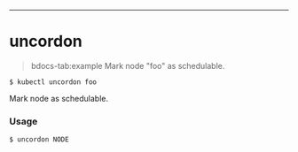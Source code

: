 ------------

# uncordon

>bdocs-tab:example Mark node "foo" as schedulable.

```bdocs-tab:example_shell
$ kubectl uncordon foo
```



Mark node as schedulable.


### Usage

`$ uncordon NODE`



